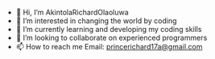 - 👋 Hi, I’m AkintolaRichardOlaoluwa
- 👀 I’m interested in changing the world by coding
- 🌱 I’m currently learning and developing my coding skills
- 💞️ I’m looking to collaborate on experienced programmers
- 📫 How to reach me  Email: princerichard17a@gmail.com

<!---
AkintolaRichard/Akintola is a ✨ special ✨ repository because its `README.md` (this file) appears on your GitHub profile.
You can click the Preview link to take a look at your changes.
--->
